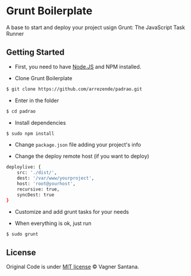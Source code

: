 # Grunt Boilerplate

A base to start and deploy your project usign Grunt: The JavaScript Task Runner


## Getting Started

- First, you need to have [Node.JS](http://nodejs.org/) and NPM installed.

- Clone Grunt Boilerplate

```bash
$ git clone https://github.com/arrezende/padrao.git
```

- Enter in the folder

```bash
$ cd padrao
```

- Install dependencies

```bash
$ sudo npm install
```

- Change `package.json` file adding your project's info

- Change the deploy remote host (if you want to deploy)

```bash
deploylive: {
	src: './dist/',
	dest: '/var/www/yourproject',
	host: 'root@yourhost',
	recursive: true,
	syncDest: true	
}
```

- Customize and add grunt tasks for your needs

- When everything is ok, just run 

```bash
$ sudo grunt
```

## License

Original Code is under [MIT license](http://vagnersantana.mit-license.org)  © Vagner Santana.





